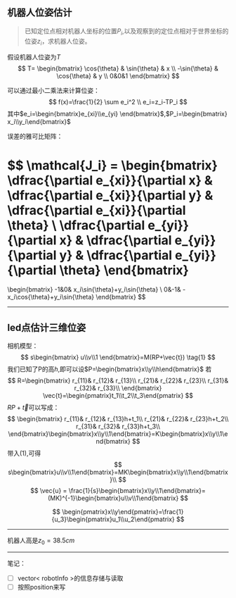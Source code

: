 ## 机器人位姿估计
>已知定位点相对机器人坐标的位置$P_i$,以及观察到的定位点相对于世界坐标的位姿$z_i$，求机器人位姿。

假设机器人位姿为$T$
$$
T=
\begin{bmatrix}
\cos{\theta} & \sin{\theta} & x \\
-\sin{\theta} & \cos{\theta} & y \\
0&0&1
\end{bmatrix}
$$

可以通过最小二乘法来计算位姿：
$$
f(x)=\frac{1}{2} \sum e_i^2 \\
e_i=z_i-TP_i
$$
其中$e_i=\begin{bmatrix}e_{xi}\\e_{yi} \end{bmatrix}$,$P_i=\begin{bmatrix} x_i\\y_i\end{bmatrix}$

误差的雅可比矩阵：

$$
\mathcal{J_i} =
\begin{bmatrix}
\dfrac{\partial e_{xi}}{\partial x} &  \dfrac{\partial e_{xi}}{\partial y} &  \dfrac{\partial e_{xi}}{\partial \theta}  \\
\dfrac{\partial e_{yi}}{\partial x} & \dfrac{\partial e_{yi}}{\partial y} & \dfrac{\partial e_{yi}}{\partial \theta}
\end{bmatrix}
=
\begin{bmatrix}
-1&0& x_i\sin{\theta}+y_i\sin{\theta} \\
0&-1& -x_i\cos{\theta}+y_i\sin{\theta}
\end{bmatrix}
$$

----
## led点估计三维位姿

相机模型：
$$
s\begin{bmatrix}
u\\v\\1
\end{bmatrix}=M(RP+\vec{t}) \tag{1}
$$
我们已知了P的高$h$,即可以设$P=\begin{bmatrix}x\\y\\h\end{bmatrix}$
若
$$
R=\begin{bmatrix}
r_{11}& r_{12}& r_{13}\\
r_{21}& r_{22}& r_{23}\\
r_{31}& r_{32}& r_{33}\\
\end{bmatrix}
\vec{t}=\begin{pmatrix}t_1\\t_2\\t_3\end{pmatrix}
$$
$RP+\vec{t}$可以写成：
$$
\begin{bmatrix}
r_{11}& r_{12}& r_{13}h+t_1\\
r_{21}& r_{22}& r_{23}h+t_2\\
r_{31}& r_{32}& r_{33}h+t_3\\
\end{bmatrix}\begin{bmatrix}x\\y\\1\end{bmatrix}=K\begin{bmatrix}x\\y\\1\end{bmatrix}
$$
带入(1),可得
$$
s\begin{bmatrix}u\\v\\1\end{bmatrix}=MK\begin{bmatrix}x\\y\\1\end{bmatrix}\\
$$
$$
\vec{u} = \frac{1}{s}\begin{bmatrix}x\\y\\1\end{bmatrix}=(MK)^{-1}\begin{bmatrix}u\\v\\1\end{bmatrix}
$$


$$
\begin{pmatrix}x\\y\end{pmatrix}=\frac{1}{u_3}\begin{pmatrix}u_1\\u_2\end{pmatrix}
$$


----
机器人高是$z_0=38.5cm$



----
笔记：
- [ ] vector< robotInfo >的信息存储与读取
- [ ] 按照position来写